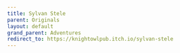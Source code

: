 ```yaml
---
title: Sylvan Stele
parent: Originals
layout: default
grand_parent: Adventures
redirect_to: https://knightowlpub.itch.io/sylvan-stele
---
```

